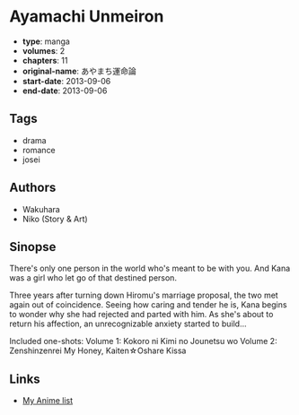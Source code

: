 # Ayamachi Unmeiron

-   **type**: manga
-   **volumes**: 2
-   **chapters**: 11
-   **original-name**: あやまち運命論
-   **start-date**: 2013-09-06
-   **end-date**: 2013-09-06

## Tags

-   drama
-   romance
-   josei

## Authors

-   Wakuhara
-   Niko (Story & Art)

## Sinopse

There's only one person in the world who's meant to be with you. And Kana was a girl who let go of that destined person.

Three years after turning down Hiromu's marriage proposal, the two met again out of coincidence. Seeing how caring and tender he is, Kana begins to wonder why she had rejected and parted with him. As she's about to return his affection, an unrecognizable anxiety started to build...

Included one-shots:
Volume 1: Kokoro ni Kimi no Jounetsu wo
Volume 2: Zenshinzenrei My Honey, Kaiten☆Oshare Kissa

## Links

-   [My Anime list](https://myanimelist.net/manga/100086/Ayamachi_Unmeiron)
